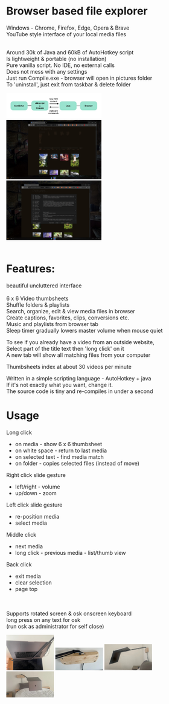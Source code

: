 
# Browser based file explorer<br>

Windows - Chrome, Firefox, Edge, Opera & Brave<br>
YouTube style interface of your local media files<br><br>

Around 30k of Java and 60kB of AutoHotkey script<br>
Is lightweight & portable (no installation)<br>
Pure vanilla script. No IDE, no external calls<br> 
Does not mess with any settings<br>
Just run Compile.exe - browser will open in pictures folder<br>
To 'uninstall', just exit from taskbar & delete folder<br>

<img src="screens/inca overview.jpg" width="50%"/>
<img src="screens/Screen 1.jpg" width="50%"/>
<img src="screens/Screen 2.jpg" width="50%"/><br><br>

# Features:

beautiful uncluttered interface<br><br>
6 x 6 Video thumbsheets<br>
Shuffle folders & playlists<br>
Search, organize, edit & view media files in browser<br>
Create captions, favorites, clips, conversions etc.<br>
Music and playlists from browser tab<br>
Sleep timer gradually lowers master volume when mouse quiet<br>

To see if you already have a video from an outside website,<br>
Select part of the title text then 'long click' on it<br>
A new tab will show all matching files from your computer<br>

Thumbsheets index at about 30 videos per minute<br>

Written in a simple scripting language - AutoHotkey + java<br>
If it's not exactly what you want, change it.<br>
The source code is tiny and re-compiles in under a second<br>

# Usage

Long click
- on media - show 6 x 6 thumbsheet
- on white space - return to last media
- on selected text - find media match
- on folder - copies selected files (instead of move)

Right click slide gesture
- left/right - volume
- up/down - zoom

Left click slide gesture
- re-position media
- select media

Middle click
- next media
- long click - previous media - list/thumb view

Back click
- exit media
- clear selection
- page top

<br><br>Supports rotated screen & osk onscreen keyboard<br>
long press on any text for osk<br>
(run osk as administrator for self close)<br>

<img src="screens/computer arm 3.jpg" width="25%"/>
<img src="screens/computer arm 4.jpg" width="25%"/>
<img src="screens/computer arm 1.jpg" width="25%"/>
<img src="screens/computer arm 2.jpg" width="25%"/>


